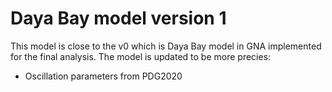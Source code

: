 # Daya Bay model version 1

This model is close to the v0 which is Daya Bay model in GNA implemented for the final analysis.
The model is updated to be more precies:
- Oscillation parameters from PDG2020
